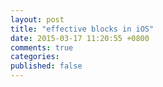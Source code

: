 ```yaml
---
layout: post
title: "effective blocks in iOS"
date: 2015-03-17 11:20:55 +0800
comments: true
categories: 
published: false
---
```

